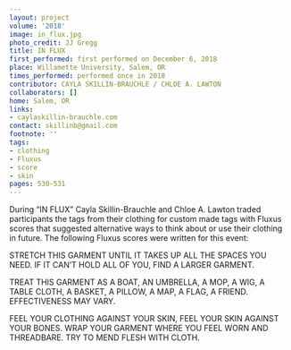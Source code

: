 ```yaml
---
layout: project
volume: '2018'
image: in_flux.jpg
photo_credit: JJ Gregg
title: IN FLUX
first_performed: first performed on December 6, 2018
place: Willamette University, Salem, OR
times_performed: performed once in 2018
contributor: CAYLA SKILLIN-BRAUCHLE / CHLOE A. LAWTON
collaborators: []
home: Salem, OR
links:
- caylaskillin-brauchle.com
contact: skillinb@gmail.com
footnote: ''
tags:
- clothing
- Fluxus
- score
- skin
pages: 530-531
---
```




During “IN FLUX” Cayla Skillin-Brauchle and Chloe A. Lawton traded participants the tags from their clothing for custom made tags with Fluxus scores that suggested alternative ways to think about or use their clothing in future. The following Fluxus scores were written for this event:

STRETCH THIS GARMENT UNTIL IT TAKES UP ALL THE SPACES YOU NEED. IF IT CAN’T HOLD ALL OF YOU, FIND A LARGER GARMENT.

TREAT THIS GARMENT AS A BOAT, AN UMBRELLA, A MOP, A WIG, A TABLE CLOTH, A BASKET, A PILLOW, A MAP, A FLAG, A FRIEND. EFFECTIVENESS MAY VARY.

FEEL YOUR CLOTHING AGAINST YOUR SKIN, FEEL YOUR SKIN AGAINST YOUR BONES. WRAP YOUR GARMENT WHERE YOU FEEL WORN AND THREADBARE. TRY TO MEND FLESH WITH CLOTH.
